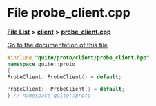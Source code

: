 

# File probe\_client.cpp

[**File List**](files.md) **>** [**client**](dir_5522d6aca5c3fb454e911c5582f2e576.md) **>** [**probe\_client.cpp**](probe__client_8cpp.md)

[Go to the documentation of this file](probe__client_8cpp.md)


```C++
#include "quite/proto/client/probe_client.hpp"
namespace quite::proto
{
ProbeClient::ProbeClient() = default;

ProbeClient::~ProbeClient() = default;
} // namespace quite::proto
```


